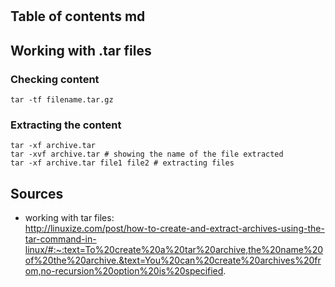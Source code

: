 # 

## Table of contents md

## Working with .tar files 

### Checking content
```console
tar -tf filename.tar.gz
```

### Extracting the content 
```console
tar -xf archive.tar
tar -xvf archive.tar # showing the name of the file extracted 
tar -xf archive.tar file1 file2 # extracting files
```

## Sources
* working with tar files: <br/>
http://linuxize.com/post/how-to-create-and-extract-archives-using-the-tar-command-in-linux/#:~:text=To%20create%20a%20tar%20archive,the%20name%20of%20the%20archive.&text=You%20can%20create%20archives%20from,no-recursion%20option%20is%20specified. <br/>


